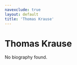 ```yaml
---
navexclude: true
layout: default
title: 'Thomas Krause'
---
```


# Thomas Krause

No biography found.
